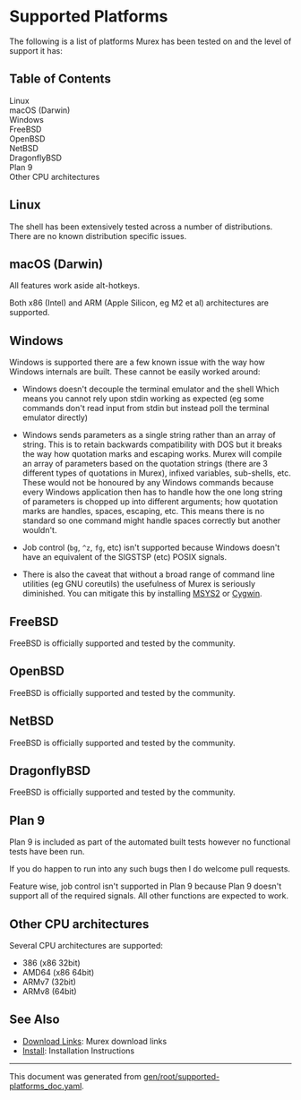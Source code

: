 

<h1>Supported Platforms</h1>

The following is a list of platforms Murex has been tested on and the
level of support it has:

<h2>Table of Contents</h2>
<div id="toc">

- [Linux](#linux)
- [macOS (Darwin)](#macos-darwin)
- [Windows](#windows)
- [FreeBSD](#freebsd)
- [OpenBSD](#openbsd)
- [NetBSD](#netbsd)
- [DragonflyBSD](#dragonflybsd)
- [Plan 9](#plan-9)
- [Other CPU architectures](#other-cpu-architectures)

</div>

## Linux

The shell has been extensively tested across a number of distributions. There
are no known distribution specific issues.

## macOS (Darwin)

All features work aside alt-hotkeys.

Both x86 (Intel) and ARM (Apple Silicon, eg M2 et al) architectures are
supported.

## Windows

Windows is supported there are a few known issue with the way how Windows
internals are built. These cannot be easily worked around:

* Windows doesn't decouple the terminal emulator and the shell Which means you
  cannot rely upon stdin working as expected (eg some commands don't read input
  from stdin but instead poll the terminal emulator directly)

* Windows sends parameters as a single string rather than an array of string.
  This is to retain backwards compatibility with DOS but it breaks the way how
  quotation marks and escaping works. Murex will compile an array of
  parameters based on the quotation strings (there are 3 different types of
  quotations in Murex), infixed variables, sub-shells, etc. These would not be
  honoured by any Windows commands because every Windows application then has
  to handle how the one long string of parameters is chopped up into different
  arguments; how quotation marks are handles, spaces, escaping, etc. This means
  there is no standard so one command might handle spaces correctly but another
  wouldn't.

* Job control (`bg`, `^z`, `fg`, etc) isn't supported because Windows doesn't
  have an equivalent of the SIGSTSP (etc) POSIX signals. 

* There is also the caveat that without a broad range of command line utilities
  (eg GNU coreutils) the usefulness of Murex is seriously diminished. You can
  mitigate this by installing [MSYS2](https://www.msys2.org/) or [Cygwin](https://cygwin.com/).

## FreeBSD

FreeBSD is officially supported and tested by the community.

## OpenBSD

FreeBSD is officially supported and tested by the community.

## NetBSD

FreeBSD is officially supported and tested by the community.

## DragonflyBSD

FreeBSD is officially supported and tested by the community.

## Plan 9

Plan 9 is included as part of the automated built tests however no functional
tests have been run.

If you do happen to run into any such bugs then I do welcome pull requests.

Feature wise, job control isn't supported in Plan 9 because Plan 9 doesn't
support all of the required signals. All other functions are expected to work.

## Other CPU architectures

Several CPU architectures are supported:

* 386   (x86 32bit)
* AMD64 (x86 64bit)
* ARMv7 (32bit)
* ARMv8 (64bit)

## See Also

* [Download Links](/DOWNLOAD.md):
  Murex download links
* [Install](/INSTALL.md):
  Installation Instructions

<hr/>

This document was generated from [gen/root/supported-platforms_doc.yaml](https://github.com/lmorg/murex/blob/master/gen/root/supported-platforms_doc.yaml).